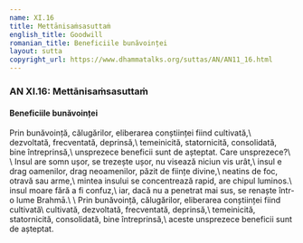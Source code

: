 ```yaml
---
name: XI.16
title: Mettānisaṁsasuttaṁ
english_title: Goodwill
romanian_title: Beneficiile bunăvoinței
layout: sutta
copyright_url: https://www.dhammatalks.org/suttas/AN/AN11_16.html
---
```

### AN XI.16: Mettānisaṁsasuttaṁ
#### Beneficiile bunăvoinței

Prin bunăvoință, călugărilor, eliberarea conștiinței fiind cultivată,\\
dezvoltată, frecventată, deprinsă,\\
temeinicită, statornicită, consolidată, bine întreprinsă,\\
unsprezece beneficii sunt de așteptat. Care unsprezece?\\
\\
Insul are somn ușor, se trezește ușor, nu visează niciun vis urât,\\
insul e drag oamenilor, drag neoamenilor, păzit de ființe divine,\\
neatins de foc, otravă sau arme,\\
mintea insului se concentrează rapid, are chipul luminos.\\
insul moare fără a fi confuz,\\
iar, dacă nu a penetrat mai sus, se renaște într-o lume Brahmā.\\
\\
Prin bunăvoință, călugărilor, eliberarea conștiinței fiind cultivată\\
cultivată, dezvoltată, frecventată, deprinsă,\\
temeinicită, statornicită, consolidată, bine întreprinsă,\\
aceste unsprezece beneficii sunt de așteptat.
